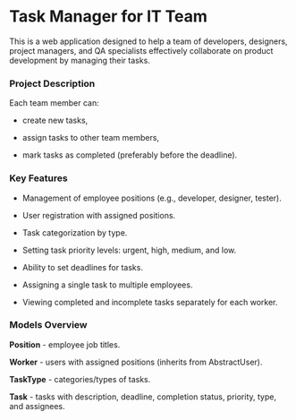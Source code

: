 # Task Manager for IT Team

This is a web application designed to help a team of developers,
designers, project managers, and QA specialists effectively collaborate
on product development by managing their tasks.

### Project Description

Each team member can:

- create new tasks,

- assign tasks to other team members,

- mark tasks as completed (preferably before the deadline).

### Key Features

- Management of employee positions (e.g., developer, designer, tester).

- User registration with assigned positions.

- Task categorization by type.

- Setting task priority levels: urgent, high, medium, and low.

- Ability to set deadlines for tasks.

- Assigning a single task to multiple employees.

- Viewing completed and incomplete tasks separately for each worker.

### Models Overview

**Position** - employee job titles.

**Worker** - users with assigned positions (inherits from AbstractUser).

**TaskType** - categories/types of tasks.

**Task** - tasks with description, deadline, completion status, priority, type, and assignees.
